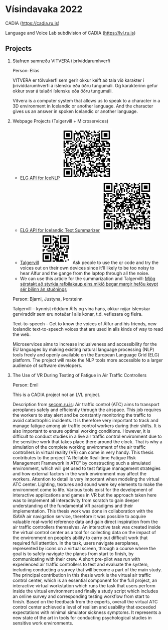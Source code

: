 # Vísindavaka 2022

CADIA (https://cadia.ru.is)

Language and Voice Lab subdivision of CADIA (https://lvl.ru.is)

## Projects

1. Stafræn samræðu VITVERA í þrívíddarumhverfi

      Person: Elías

      VITVERA  er tölvukerfi sem gerir okkur keift að tala við karakter 
      í þrívíddarumhverfi á íslensku eða öðru tungumáli. Og karakterinn gefur 
      okkur svar á talaðri íslensku eða öðru tungumáli. 
      
      Vitvera is a computer system that allows us to speak to a character in a 3D environment in 
      Icelandic or another language. And the character gives us an answer in spoken Icelandic or another language.

2. Webpage Projects (Talgervill + Microservices)

      * [ELG API for IceNLP](https://live.european-language-grid.eu/catalogue/tool-service/17684) ![Alt text](https://github.com/cadia-lvl/visindavaka22/blob/master/qr-elg-icenlp-annotators.gif)
      * [ELG API for Icelandic Text Summarizer](https://live.european-language-grid.eu/catalogue/tool-service/18038)  ![Alt text](https://github.com/cadia-lvl/visindavaka22/blob/master/qr-elg-summarizer.gif)
      * [Talgervill](https://talgervill.is)   ![Alt text](https://github.com/cadia-lvl/visindavaka22/blob/master/qr-talgervill.gif) Ask people to use the qr code and try the voices out on their own devices since it'll likely to be too noisy to hear Alfur and the gange from the laptop through all the noise.
      * We can use this article for the summarization and Talgervill: [Mjög sérstakt að styrkja rafbílakaup eins mikið þegar margir hefðu keypt sér bílinn án stuðnings](https://www.visir.is/g/20222318135d/mjog-ser-stakt-ad-styrkja-raf-bila-kaup-eins-mikid-thegar-margir-hefdu-keypt-ser-bilinn-an-studnings)

      Person: Bjarni, Justyna, Þorsteinn

      Talgervill – kynnist röddum Álfs og vina hans, okkur nýjar íslenskar 
      gerviraddir sem eru notaðar í alls konar, t.d. veflesara og fleira.
      
      Text-to-speech - Get to know the voices of Álfur and his friends, new Icelandic text-to-speech 
      voices that are used in alls kinds of way to read the web.
      
      Microservices aims to increase inclusiveness and accessibility for the EU languages by making 
      existing natural language processing (NLP) tools freely and openly available on the European Language 
      Grid (ELG) platform. The project will make the NLP tools more accessible to a larger 
      audience of software developers.
      
3. The Use of VR During Testing of Fatigue in Air Traffic Controllers

      Person: Emil
      
      This is a CADIA project not an LVL project.
      
      Description from [secom.ru.is](http://secom.ru.is): Air traffic control (ATC) aims to transport aeroplanes safely and efficiently through the airspace. This job requires the workers to stay alert and be constantly monitoring the traffic to avoid catastrophic incidents. It is therefore very important to track and manage fatigue among air traffic control workers during their shifts. It is also important to ensure optimal working conditions. However, it is difficult to conduct studies in a live air traffic control environment due to the sensitive work that takes place there around the clock. That is why a simulation of the complete working environment of the air traffic controllers in virtual reality (VR) can come in very handy. This thesis contributes to the project "A Reliable Real-time Fatigue Risk Management Framework in ATC" by constructing such a simulated environment, which will get used to test fatigue management strategies and how external factors in the work environment may affect the workers. Attention to detail is very important when modeling the virtual ATC center. Lighting, textures and sound were key elements to make the environment come to life. Various tools exist for the development of interactive applications and games in VR but the approach taken here was to implement all interactivity from scratch to gain deeper understanding of the fundamental VR paradigms and their implementation. This thesis work was done in collaboration with the ISAVA air navigation service, therefore it was possible to acquire valuable real-world reference data and gain direct inspiration from the air traffic controllers themselves. An interactive task was created inside the virtual control center as a tool for collecting data on the impact of the environment on people’s ability to carry out difficult work that required full attention. In the task, users navigate aeroplanes, represented by icons on a virtual screen, through a course where the goal is to safely navigate the planes from start to finish, by communicating with their crew. A short pre-pilot was run with experienced air traffic controllers to test and evaluate the system, including conducting a survey that will become a part of the main study. The principal contribution in this thesis work is the virtual air traffic control center, which is an essential component for the full project, an interactive virtual workstation which runs the task that users perform inside the virtual environment and finally a study script which includes an online survey and corresponding testing workflow from start to finish. Based on the feedback from the experts, overall the virtual ATC control center achieved a level of realism and usability that exceeded expectations with minimal simulator sickness symptoms. It represents a new state of the art in tools for conducting psychological studies in sensitive work environments. 

